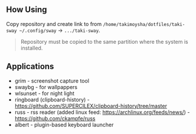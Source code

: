 ## How Using

Copy repository and create link to from `/home/takimoysha/dotfiles/taki-sway ~/.config/sway` -> `.../taki-sway`.

> Repository must be copied to the same partition where the system is installed.

## Applications

- grim - screenshot capture tool
- swaybg - for wallpappers
- wlsunset - for night light
- ringboard (clipboard-history) - https://github.com/SUPERCILEX/clipboard-history/tree/master
- russ - rss reader (added linux feed: https://archlinux.org/feeds/news/) - https://github.com/ckampfe/russ
- albert - plugin-based keyboard launcher
